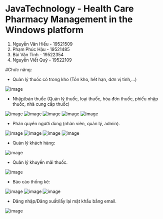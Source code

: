 # JavaTechnology - Health Care Pharmacy Management in the Windows platform


1. Nguyễn Văn Hiếu - 19521509
2. Phạm Phúc Hậu - 19521485
3. Bùi Văn Tình - 19522354
4. Nguyễn Viết Quý - 19522109

#Chức năng:
+ Quản lý thuốc có trong kho (Tồn kho, hết hạn, đơn vị tính,...)

![image](https://user-images.githubusercontent.com/67740526/183787995-03449f66-e044-483f-ad83-330af0d756d6.png)

+ Nhập/bán thuốc (Quản lý thuốc, loại thuốc, hóa đơn thuốc, phiếu nhập thuốc, nhà cung cấp thuốc)

![image](https://user-images.githubusercontent.com/67740526/183788188-83747b19-d6e0-47a7-8091-2b59cf383a1d.png)
![image](https://user-images.githubusercontent.com/67740526/183788256-4884d629-7270-4f15-84b9-6054bd6d279f.png)
![image](https://user-images.githubusercontent.com/67740526/183788667-cd0f0952-1221-4412-9f4b-a89f2b229749.png)
![image](https://user-images.githubusercontent.com/67740526/183788218-d5196cbc-fd43-4f16-83f9-108b5a5cd784.png)
![image](https://user-images.githubusercontent.com/67740526/183788077-febc7034-97cc-43fa-9021-c7ae82893879.png)

+ Phân quyền người dùng (nhân viên, quản lý, admin).

![image](https://user-images.githubusercontent.com/67740526/183788277-060c3ef8-a1d8-4076-9fd7-1e195a0af575.png)
![image](https://user-images.githubusercontent.com/67740526/183788324-30a16699-5de3-49ee-a546-b7e2beb924ca.png)
![image](https://user-images.githubusercontent.com/67740526/183788448-a4fc9450-d35e-4d85-95af-a241d9b34538.png)
![image](https://user-images.githubusercontent.com/67740526/183788470-79f05b32-b520-408f-b7bf-979f805281b6.png)

+ Quản lý khách hàng:

![image](https://user-images.githubusercontent.com/67740526/183788388-446f5cdd-3db2-4503-99b3-a6bb0cba335a.png)

+ Quản lý khuyến mãi thuốc.

![image](https://user-images.githubusercontent.com/67740526/183788143-44d23f0d-e400-4641-85f6-b6f89ad6efe5.png)

+ Báo cáo thống kê:

![image](https://user-images.githubusercontent.com/67740526/183788534-3558bcf0-b371-4c8b-bc15-466a266ed089.png)
![image](https://user-images.githubusercontent.com/67740526/183788569-f7780480-14c2-403e-984c-d14af4a21ab6.png)
![image](https://user-images.githubusercontent.com/67740526/183788594-0fd166db-6ed2-40cd-9b49-9d5856c35461.png)

+ Đăng nhập/Đăng xuất/lấy lại mật khẩu bằng email.

![image](https://user-images.githubusercontent.com/67740526/183787849-9d18e54c-77d2-4b57-b9ec-bc830c3f42f4.png)


